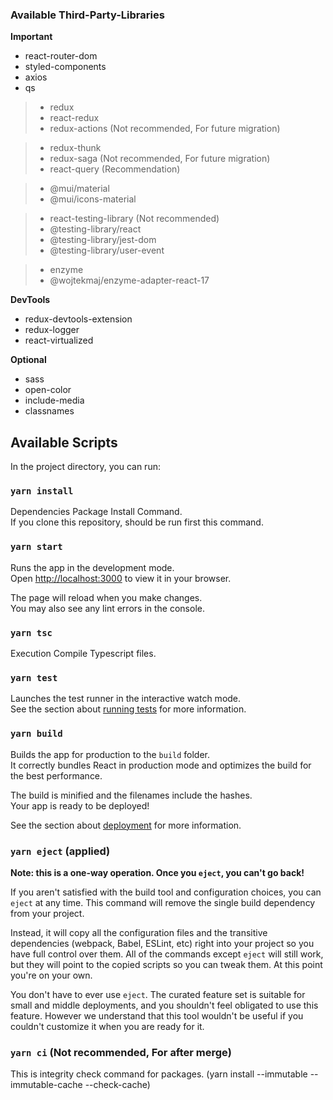 ### Available Third-Party-Libraries

**Important**

- react-router-dom
- styled-components
- axios
- qs

> - redux
> - react-redux
> - redux-actions (Not recommended, For future migration)

> - redux-thunk
> - redux-saga (Not recommended, For future migration)
> - react-query (Recommendation)

> - @mui/material
> - @mui/icons-material

> - react-testing-library (Not recommended)
> - @testing-library/react
> - @testing-library/jest-dom
> - @testing-library/user-event

> - enzyme
> - @wojtekmaj/enzyme-adapter-react-17

**DevTools**

- redux-devtools-extension
- redux-logger
- react-virtualized

**Optional**

- sass
- open-color
- include-media
- classnames

## Available Scripts

In the project directory, you can run:

### `yarn install`

Dependencies Package Install Command. \
If you clone this repository, should be run first this command.

### `yarn start`

Runs the app in the development mode.\
Open [http://localhost:3000](http://localhost:3000) to view it in your browser.

The page will reload when you make changes.\
You may also see any lint errors in the console.

### `yarn tsc`

Execution Compile Typescript files.

### `yarn test`

Launches the test runner in the interactive watch mode.\
See the section about [running tests](https://facebook.github.io/create-react-app/docs/running-tests) for more information.

### `yarn build`

Builds the app for production to the `build` folder.\
It correctly bundles React in production mode and optimizes the build for the best performance.

The build is minified and the filenames include the hashes.\
Your app is ready to be deployed!

See the section about [deployment](https://facebook.github.io/create-react-app/docs/deployment) for more information.

### `yarn eject` (applied)

**Note: this is a one-way operation. Once you `eject`, you can't go back!**

If you aren't satisfied with the build tool and configuration choices, you can `eject` at any time. This command will remove the single build dependency from your project.

Instead, it will copy all the configuration files and the transitive dependencies (webpack, Babel, ESLint, etc) right into your project so you have full control over them. All of the commands except `eject` will still work, but they will point to the copied scripts so you can tweak them. At this point you're on your own.

You don't have to ever use `eject`. The curated feature set is suitable for small and middle deployments, and you shouldn't feel obligated to use this feature. However we understand that this tool wouldn't be useful if you couldn't customize it when you are ready for it.

### `yarn ci` (Not recommended, For after merge)

This is integrity check command for packages. (yarn install --immutable --immutable-cache --check-cache)
